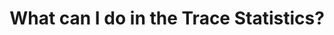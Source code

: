 ---
layout: article
title: What can I do in the Trace Statistics?
permalink: /user-guide/distributed-tracing/trace-statistics
flags:
  logzio-plan: community
  beta: true
tags:
  - distributed tracing
contributors:
  - yberlinger
---